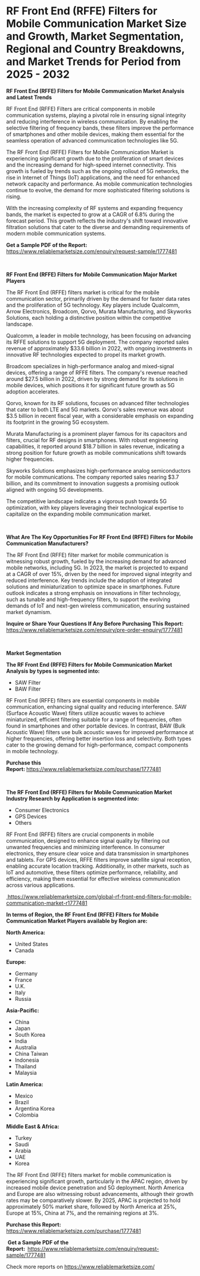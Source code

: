 <p><h1>RF Front End (RFFE) Filters for Mobile Communication Market Size and Growth, Market Segmentation, Regional and Country Breakdowns, and Market Trends for Period from 2025 -  2032</h1></p><p><strong>RF Front End (RFFE) Filters for Mobile Communication Market Analysis and Latest Trends</strong></p>
<p><p>RF Front End (RFFE) Filters are critical components in mobile communication systems, playing a pivotal role in ensuring signal integrity and reducing interference in wireless communication. By enabling the selective filtering of frequency bands, these filters improve the performance of smartphones and other mobile devices, making them essential for the seamless operation of advanced communication technologies like 5G.</p><p>The RF Front End (RFFE) Filters for Mobile Communication Market is experiencing significant growth due to the proliferation of smart devices and the increasing demand for high-speed internet connectivity. This growth is fueled by trends such as the ongoing rollout of 5G networks, the rise in Internet of Things (IoT) applications, and the need for enhanced network capacity and performance. As mobile communication technologies continue to evolve, the demand for more sophisticated filtering solutions is rising.</p><p>With the increasing complexity of RF systems and expanding frequency bands, the market is expected to grow at a CAGR of 6.8% during the forecast period. This growth reflects the industry's shift toward innovative filtration solutions that cater to the diverse and demanding requirements of modern mobile communication systems.</p></p>
<p><strong>Get a Sample PDF of the Report:&nbsp;</strong> <a href="https://www.reliablemarketsize.com/enquiry/request-sample/1777481?utm_campaign=2186&utm_medium=2&utm_source=Github&utm_content=ia&utm_term=13022025&utm_id=rf-front-end-rffe-filters-for-mobile-communication">https://www.reliablemarketsize.com/enquiry/request-sample/1777481</a></p>
<p>&nbsp;</p>
<p><strong>RF Front End (RFFE) Filters for Mobile Communication Major Market Players</strong></p>
<p><p>The RF Front End (RFFE) filters market is critical for the mobile communication sector, primarily driven by the demand for faster data rates and the proliferation of 5G technology. Key players include Qualcomm, Arrow Electronics, Broadcom, Qorvo, Murata Manufacturing, and Skyworks Solutions, each holding a distinctive position within the competitive landscape.</p><p>Qualcomm, a leader in mobile technology, has been focusing on advancing its RFFE solutions to support 5G deployment. The company reported sales revenue of approximately $33.6 billion in 2022, with ongoing investments in innovative RF technologies expected to propel its market growth.</p><p>Broadcom specializes in high-performance analog and mixed-signal devices, offering a range of RFFE filters. The company's revenue reached around $27.5 billion in 2022, driven by strong demand for its solutions in mobile devices, which positions it for significant future growth as 5G adoption accelerates.</p><p>Qorvo, known for its RF solutions, focuses on advanced filter technologies that cater to both LTE and 5G markets. Qorvo's sales revenue was about $3.5 billion in recent fiscal year, with a considerable emphasis on expanding its footprint in the growing 5G ecosystem.</p><p>Murata Manufacturing is a prominent player famous for its capacitors and filters, crucial for RF designs in smartphones. With robust engineering capabilities, it reported around $18.7 billion in sales revenue, indicating a strong position for future growth as mobile communications shift towards higher frequencies.</p><p>Skyworks Solutions emphasizes high-performance analog semiconductors for mobile communications. The company reported sales nearing $3.7 billion, and its commitment to innovation suggests a promising outlook aligned with ongoing 5G developments.</p><p>The competitive landscape indicates a vigorous push towards 5G optimization, with key players leveraging their technological expertise to capitalize on the expanding mobile communication market.</p></p>
<p>&nbsp;</p>
<p><strong>What Are The Key Opportunities For RF Front End (RFFE) Filters for Mobile Communication Manufacturers?</strong></p>
<p><p>The RF Front End (RFFE) filter market for mobile communication is witnessing robust growth, fueled by the increasing demand for advanced mobile networks, including 5G. In 2023, the market is projected to expand at a CAGR of over 15%, driven by the need for improved signal integrity and reduced interference. Key trends include the adoption of integrated solutions and miniaturization to optimize space in smartphones. Future outlook indicates a strong emphasis on innovations in filter technology, such as tunable and high-frequency filters, to support the evolving demands of IoT and next-gen wireless communication, ensuring sustained market dynamism.</p></p>
<p><strong>Inquire or Share Your Questions If Any Before Purchasing This Report:</strong> <a href="https://www.reliablemarketsize.com/enquiry/pre-order-enquiry/1777481?utm_campaign=2186&utm_medium=2&utm_source=Github&utm_content=ia&utm_term=13022025&utm_id=rf-front-end-rffe-filters-for-mobile-communication">https://www.reliablemarketsize.com/enquiry/pre-order-enquiry/1777481</a></p>
<p>&nbsp;</p>
<p><strong>Market Segmentation</strong></p>
<p><strong>The RF Front End (RFFE) Filters for Mobile Communication Market Analysis by types is segmented into:</strong></p>
<p><ul><li>SAW Filter</li><li>BAW Filter</li></ul></p>
<p><p>RF Front End (RFFE) filters are essential components in mobile communication, enhancing signal quality and reducing interference. SAW (Surface Acoustic Wave) filters utilize acoustic waves to achieve miniaturized, efficient filtering suitable for a range of frequencies, often found in smartphones and other portable devices. In contrast, BAW (Bulk Acoustic Wave) filters use bulk acoustic waves for improved performance at higher frequencies, offering better insertion loss and selectivity. Both types cater to the growing demand for high-performance, compact components in mobile technology.</p></p>
<p><strong>Purchase this Report:&nbsp;</strong><a href="https://www.reliablemarketsize.com/purchase/1777481?utm_campaign=2186&utm_medium=2&utm_source=Github&utm_content=ia&utm_term=13022025&utm_id=rf-front-end-rffe-filters-for-mobile-communication">https://www.reliablemarketsize.com/purchase/1777481</a></p>
<p>&nbsp;</p>
<p><strong>The RF Front End (RFFE) Filters for Mobile Communication Market Industry Research by Application is segmented into:</strong></p>
<p><ul><li>Consumer Electronics</li><li>GPS Devices</li><li>Others</li></ul></p>
<p><p>RF Front End (RFFE) filters are crucial components in mobile communication, designed to enhance signal quality by filtering out unwanted frequencies and minimizing interference. In consumer electronics, they ensure clear voice and data transmission in smartphones and tablets. For GPS devices, RFFE filters improve satellite signal reception, enabling accurate location tracking. Additionally, in other markets, such as IoT and automotive, these filters optimize performance, reliability, and efficiency, making them essential for effective wireless communication across various applications.</p></p>
<p><a href="https://www.reliablemarketsize.com/global-rf-front-end-filters-for-mobile-communication-market-r1777481?utm_campaign=2186&utm_medium=2&utm_source=Github&utm_content=ia&utm_term=13022025&utm_id=rf-front-end-rffe-filters-for-mobile-communication">&nbsp;https://www.reliablemarketsize.com/global-rf-front-end-filters-for-mobile-communication-market-r1777481</a></p>
<p><strong>In terms of Region, the RF Front End (RFFE) Filters for Mobile Communication Market Players available by Region are:</strong></p>
<p>
    <p> <strong> North America: </strong>
        <ul>
            <li>United States</li>
            <li>Canada</li>
        </ul>
        </p> 
    <p> <strong> Europe: </strong>
        <ul>
            <li>Germany</li>
            <li>France</li>
            <li>U.K.</li>
            <li>Italy</li>
            <li>Russia</li>
        </ul>
        </p> 
    <p> <strong> Asia-Pacific: </strong>
        <ul>
            <li>China</li>
            <li>Japan</li>
            <li>South Korea</li>
            <li>India</li>
            <li>Australia</li>
            <li>China Taiwan</li>
            <li>Indonesia</li>
            <li>Thailand</li>
            <li>Malaysia</li>
        </ul>
        </p> 
    <p> <strong> Latin America: </strong>
        <ul>
            <li>Mexico</li>
            <li>Brazil</li>
            <li>Argentina Korea</li>
            <li>Colombia</li>
        </ul>
        </p> 
    <p> <strong> Middle East & Africa: </strong>
        <ul>
            <li>Turkey</li>
            <li>Saudi</li>
            <li>Arabia</li>
            <li>UAE</li>
            <li>Korea</li>
        </ul>
    </p>
    </p>
<p><p>The RF Front End (RFFE) filters market for mobile communication is experiencing significant growth, particularly in the APAC region, driven by increased mobile device penetration and 5G deployment. North America and Europe are also witnessing robust advancements, although their growth rates may be comparatively slower. By 2025, APAC is projected to hold approximately 50% market share, followed by North America at 25%, Europe at 15%, China at 7%, and the remaining regions at 3%.</p></p>
<p><strong>Purchase this Report: </strong><a href="https://www.reliablemarketsize.com/purchase/1777481?utm_campaign=2186&utm_medium=2&utm_source=Github&utm_content=ia&utm_term=13022025&utm_id=rf-front-end-rffe-filters-for-mobile-communication">https://www.reliablemarketsize.com/purchase/1777481</a></p>
<p>&nbsp;<strong>Get a Sample PDF of the Report:&nbsp;&nbsp;</strong><a href="https://www.reliablemarketsize.com/enquiry/request-sample/1777481?utm_campaign=2186&utm_medium=2&utm_source=Github&utm_content=ia&utm_term=13022025&utm_id=rf-front-end-rffe-filters-for-mobile-communication">https://www.reliablemarketsize.com/enquiry/request-sample/1777481</a></p>
<p><strong></strong></p>
<p>Check more reports on <a href="https://www.reliablemarketsize.com/?utm_campaign=2186&utm_medium=2&utm_source=Github&utm_content=ia&utm_term=13022025&utm_id=rf-front-end-rffe-filters-for-mobile-communication">https://www.reliablemarketsize.com/</a></p>